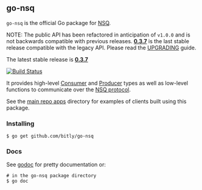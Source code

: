 ## go-nsq

`go-nsq` is the official Go package for [NSQ][nsq].

NOTE: The public API has been refactored in anticipation of `v1.0.0` and is not backwards compatible with
previous releases. **[0.3.7][legacy]** is the last stable release compatible with the legacy API.  Please
read the [UPGRADING](UPGRADING.md) guide.

The latest stable release is **[0.3.7][latest_tag]**

[![Build Status](https://secure.travis-ci.org/bitly/go-nsq.png?branch=master)][travis]

It provides high-level [Consumer][consumer] and [Producer][producer] types as well as low-level
functions to communicate over the [NSQ protocol][protocol].

See the [main repo apps][apps] directory for examples of clients built using this package.

### Installing

    $ go get github.com/bitly/go-nsq

### Docs

See [godoc][nsq_gopkgdoc] for pretty documentation or:

    # in the go-nsq package directory
    $ go doc

[nsq]: https://github.com/bitly/nsq
[nsq_gopkgdoc]: http://godoc.org/github.com/bitly/go-nsq
[protocol]: http://bitly.github.io/nsq/clients/tcp_protocol_spec.html
[apps]: https://github.com/bitly/nsq/tree/master/apps
[consumer]: http://godoc.org/github.com/bitly/go-nsq#Consumer
[producer]: http://godoc.org/github.com/bitly/go-nsq#Producer
[pr30]: https://github.com/bitly/go-nsq/pull/30
[legacy]: https://github.com/bitly/go-nsq/releases/tag/v0.3.7
[travis]: http://travis-ci.org/bitly/go-nsq
[latest_tag]: https://github.com/bitly/go-nsq/releases/tag/v0.3.7
